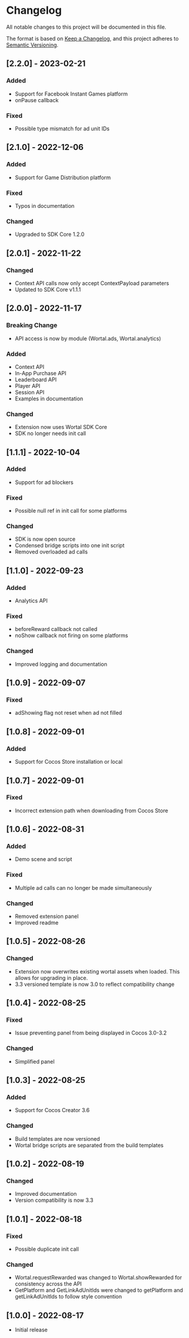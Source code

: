 # Changelog
All notable changes to this project will be documented in this file.

The format is based on [Keep a Changelog](https://keepachangelog.com/en/1.0.0/),
and this project adheres to [Semantic Versioning](https://semver.org/spec/v2.0.0.html).

## [2.2.0] - 2023-02-21
### Added
- Support for Facebook Instant Games platform
- onPause callback

### Fixed
- Possible type mismatch for ad unit IDs

## [2.1.0] - 2022-12-06
### Added
- Support for Game Distribution platform

### Fixed
- Typos in documentation

### Changed
- Upgraded to SDK Core 1.2.0

## [2.0.1] - 2022-11-22
### Changed
- Context API calls now only accept ContextPayload parameters
- Updated to SDK Core v1.1.1

## [2.0.0] - 2022-11-17
### Breaking Change
- API access is now by module (Wortal.ads, Wortal.analytics)

### Added
- Context API
- In-App Purchase API
- Leaderboard API
- Player API
- Session API
- Examples in documentation

### Changed
- Extension now uses Wortal SDK Core
- SDK no longer needs init call

## [1.1.1] - 2022-10-04
### Added
- Support for ad blockers

### Fixed
- Possible null ref in init call for some platforms

### Changed
- SDK is now open source
- Condensed bridge scripts into one init script
- Removed overloaded ad calls

## [1.1.0] - 2022-09-23
### Added
- Analytics API

### Fixed
- beforeReward callback not called
- noShow callback not firing on some platforms

### Changed
- Improved logging and documentation

## [1.0.9] - 2022-09-07
### Fixed
- adShowing flag not reset when ad not filled

## [1.0.8] - 2022-09-01
### Added
- Support for Cocos Store installation or local

## [1.0.7] - 2022-09-01
### Fixed
- Incorrect extension path when downloading from Cocos Store

## [1.0.6] - 2022-08-31
### Added
- Demo scene and script

### Fixed
- Multiple ad calls can no longer be made simultaneously

### Changed
- Removed extension panel
- Improved readme

## [1.0.5] - 2022-08-26
### Changed
- Extension now overwrites existing wortal assets when loaded. This allows for upgrading in place.
- 3.3 versioned template is now 3.0 to reflect compatibility change

## [1.0.4] - 2022-08-25
### Fixed
- Issue preventing panel from being displayed in Cocos 3.0-3.2

### Changed
- Simplified panel

## [1.0.3] - 2022-08-25
### Added
- Support for Cocos Creator 3.6

### Changed
- Build templates are now versioned
- Wortal bridge scripts are separated from the build templates

## [1.0.2] - 2022-08-19
### Changed
- Improved documentation
- Version compatibility is now 3.3

## [1.0.1] - 2022-08-18
### Fixed
- Possible duplicate init call

### Changed
- Wortal.requestRewarded was changed to Wortal.showRewarded for consistency across the API
- GetPlatform and GetLinkAdUnitIds were changed to getPlatform and getLinkAdUnitIds to follow style convention

## [1.0.0] - 2022-08-17
- Initial release